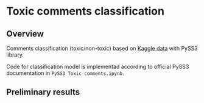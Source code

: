# Toxic comments classification

## Overview

Comments classification (toxic/non-toxic) based on [Kaggle data](https://www.kaggle.com/c/jigsaw-unintended-bias-in-toxicity-classification/data) with PySS3 library. 

Code for classification model is implementad according to official PySS3 documentation in `PySS3 Toxic comments.ipynb`.

## Preliminary results


